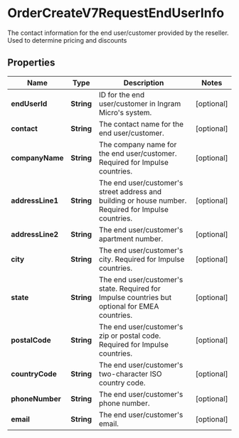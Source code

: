 

# OrderCreateV7RequestEndUserInfo

The contact information for the end user/customer provided by the reseller. Used to determine pricing and discounts

## Properties

| Name | Type | Description | Notes |
|------------ | ------------- | ------------- | -------------|
|**endUserId** | **String** | ID for the end user/customer in Ingram Micro&#39;s system. |  [optional] |
|**contact** | **String** | The contact name for the end user/customer. |  [optional] |
|**companyName** | **String** | The company name for the end user/customer. Required for Impulse countries. |  [optional] |
|**addressLine1** | **String** | The end user/customer&#39;s street address and building or house number. Required for Impulse countries. |  [optional] |
|**addressLine2** | **String** | The end user/customer&#39;s apartment number. |  [optional] |
|**city** | **String** | The end user/customer&#39;s city. Required for Impulse countries. |  [optional] |
|**state** | **String** | The end user/customer&#39;s state. Required for Impulse countries but optional for EMEA countries. |  [optional] |
|**postalCode** | **String** | The end user/customer&#39;s zip or postal code. Required for Impulse countries. |  [optional] |
|**countryCode** | **String** | The end user/customer&#39;s two-character ISO country code. |  [optional] |
|**phoneNumber** | **String** | The end user/customer&#39;s phone number. |  [optional] |
|**email** | **String** | The end user/customer&#39;s email. |  [optional] |



